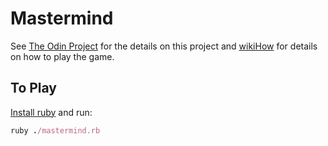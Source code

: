 # Mastermind

See [The Odin Project](https://www.theodinproject.com/lessons/ruby-mastermind) for the details on this project and [wikiHow](https://www.wikihow.com/Play-Mastermind) for details on how to play the game.

## To Play

[Install ruby](https://www.ruby-lang.org/en/documentation/installation/) and run:

``` ruby
ruby ./mastermind.rb
```

